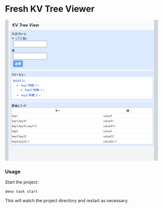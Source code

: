 # Fresh KV Tree Viewer

![](./images/index.png)

### Usage

Start the project:

```
deno task start
```

This will watch the project directory and restart as necessary.
